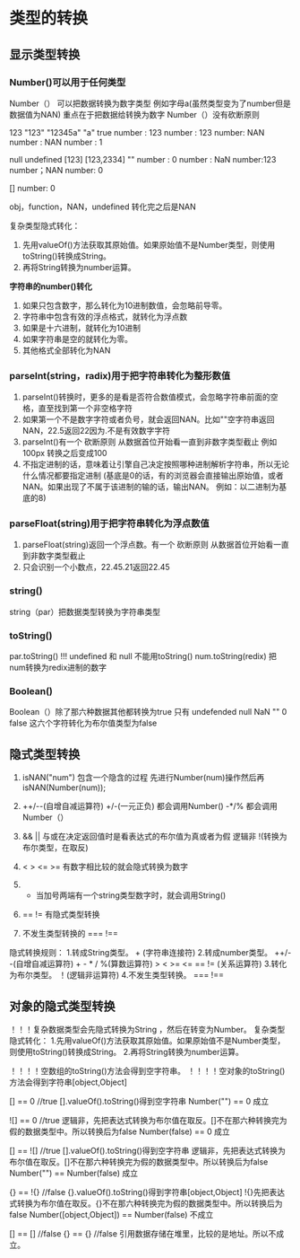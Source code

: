 # 类型的转换

## 显示类型转换

### Number()可以用于任何类型

 Number（） 可以把数据转换为数字类型   例如字母a(虽然类型变为了number但是数据值为NAN)  重点在于把数据给转换为数字
 Number（）没有砍断原则

 123               "123"                 "12345a"               "a"                  true
 number : 123      number : 123           number: NAN           number :  NAN        number : 1

 null              undefined             [123]                  [123,2334]            ""
 number : 0        number : NaN          number:123              number；NAN          number: 0

 []
 number: 0

 obj，function，NAN，undefined 转化完之后是NAN

复杂类型隐式转化：

1. 先用valueOf()方法获取其原始值。如果原始值不是Number类型，则使用toString()转换成String。
2. 再将String转换为number运算。

**字符串的number()转化** 

1. 如果只包含数字，那么转化为10进制数值，会忽略前导零。
2. 字符串中包含有效的浮点格式，就转化为浮点数
3. 如果是十六进制，就转化为10进制
4. 如果字符串是空的就转化为零。
5. 其他格式全部转化为NAN

### parseInt(string，radix)用于把字符串转化为整形数值

1. parseInt()转换时，更多的是看是否符合数值模式，会忽略字符串前面的空格，直至找到第一个非空格字符
2. 如果第一个不是数字字符或者负号，就会返回NAN。比如""空字符串返回NAN，22.5返回22因为.不是有效数字字符
3. parseInt()有一个 砍断原则 从数据首位开始看一直到非数字类型截止 例如100px 转换之后变成100
4. 不指定进制的话，意味着让引擎自己决定按照哪种进制解析字符串，所以无论什么情况都要指定进制 (基底是0的话，有的浏览器会直接输出原始值，或者NAN。如果出现了不属于该进制的输的话，输出NAN。 例如：以二进制为基底的8)

### parseFloat(string)用于把字符串转化为浮点数值

1. parseFloat(string)返回一个浮点数。有一个 砍断原则 从数据首位开始看一直到非数字类型截止
2. 只会识别一个小数点，22.45.21返回22.45

### string()

string（par）把数据类型转换为字符串类型

### toString()

par.toString() !!! undefined 和 null 不能用toString() 
num.toString(redix) 把num转换为redix进制的数字

### Boolean()

Boolean（）除了那六种数据其他都转换为true 只有 undefended null NaN "" 0 false 这六个字符转化为布尔值类型为false

## 隐式类型转换

1. isNAN("num") 包含一个隐含的过程 先进行Number(num)操作然后再 isNAN(Number(num));

2. ++/--(自增自减运算符)    +/-(一元正负) 都会调用Number()
 -*/% 都会调用Number（）

3. && || 与或在决定返回值时是看表达式的布尔值为真或者为假 逻辑非 !(转换为布尔类型，在取反) 

4. < > <= >= 有数字相比较的就会隐式转换为数字

5. + 当加号两端有一个string类型数字时，就会调用String()

6. == != 有隐式类型转换

7. 不发生类型转换的 ===  !==

隐式转换规则：
1.转成String类型。  + (字符串连接符)
2.转成number类型。  ++/--(自增自减运算符) + - * / %(算数运算符) > < >= <= == != (关系运算符)
3.转化为布尔类型。 ！(逻辑非运算符)
4.不发生类型转换。 ===  !==

## 对象的隐式类型转换

！！！复杂数据类型会先隐式转换为String ，然后在转变为Number。
复杂类型隐式转化：
1.先用valueOf()方法获取其原始值。如果原始值不是Number类型，则使用toString()转换成String。
2.再将String转换为number运算。

！！！！空数组的toString()方法会得到空字符串。
！！！！空对象的toString()方法会得到字符串[object,Object]

[] == 0    //true
[].valueOf().toString()得到空字符串
Number("") == 0 成立

![] == 0  //true
逻辑非，先把表达式转换为布尔值在取反。[]不在那六种转换完为假的数据类型中。所以转换后为false
Number(false) == 0 成立

[] == ![]  //true
[].valueOf().toString()得到空字符串
逻辑非，先把表达式转换为布尔值在取反。[]不在那六种转换完为假的数据类型中。所以转换后为false
Number("") == Number(false)  成立

{} == !{}  //false
{}.valueOf().toString()得到字符串[object,Object]
!{}先把表达式转换为布尔值在取反。{}不在那六种转换完为假的数据类型中。所以转换后为false
Number([object,Object]) == Number(false)  不成立

[] == [] //false
{} == {} //false
引用数据存储在堆里，比较的是地址。所以不成立。
